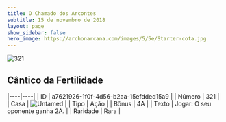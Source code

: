 ```yaml
---
title: O Chamado dos Arcontes
subtitle: 15 de novembro de 2018
layout: page
show_sidebar: false
hero_image: https://archonarcana.com/images/5/5e/Starter-cota.jpg
---
```


![321](https://cdn.keyforgegame.com/media/card_front/pt/341_321_43VFXWMHFR7M_pt.png)

## Cântico da Fertilidade

|----|----|
| ID | a7621926-1f0f-4d56-b2aa-15efdded15a9 |
| Número | 321 |
| Casa | ![Untamed](https://archonarcana.com/images/thumb/b/bd/Untamed.png/22px-Untamed.png "Indomados") |
| Tipo | Ação |
| Bônus | 4A |
| Texto | Jogar: O seu oponente ganha 2A. |
| Raridade | Rara |
